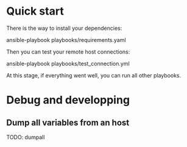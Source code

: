 # Quick start

There is the way to install your dependencies:

  ansible-playbook  playbooks/requirements.yaml

Then you can test your remote host connections:
  
  ansible-playbook  playbooks/test_connection.yml

At this stage, if everything went well, you can run all other playbooks.


# Debug and developping

## Dump all variables from an host

TODO: dumpall



